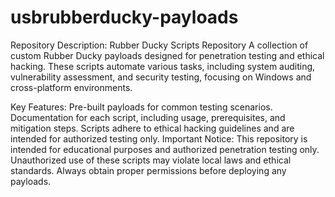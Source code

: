 # usbrubberducky-payloads
Repository Description:
Rubber Ducky Scripts Repository
A collection of custom Rubber Ducky payloads designed for penetration testing and ethical hacking. These scripts automate various tasks, including system auditing, vulnerability assessment, and security testing, focusing on Windows and cross-platform environments.

Key Features:
Pre-built payloads for common testing scenarios.
Documentation for each script, including usage, prerequisites, and mitigation steps.
Scripts adhere to ethical hacking guidelines and are intended for authorized testing only.
Important Notice:
This repository is intended for educational purposes and authorized penetration testing only. Unauthorized use of these scripts may violate local laws and ethical standards. Always obtain proper permissions before deploying any payloads.
